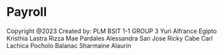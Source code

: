 # Payroll
Copyright @2023                             Created by: PLM BSIT 1-1                     GROUP 3                      Yuri Alfrance Egipto   Kristhia Lastra       Rizza Mae Pardales     Alessandra San Jose   Ricky Cabe             Carl Lachica          Pocholo Balanac        Sharmaine Alaurin  
